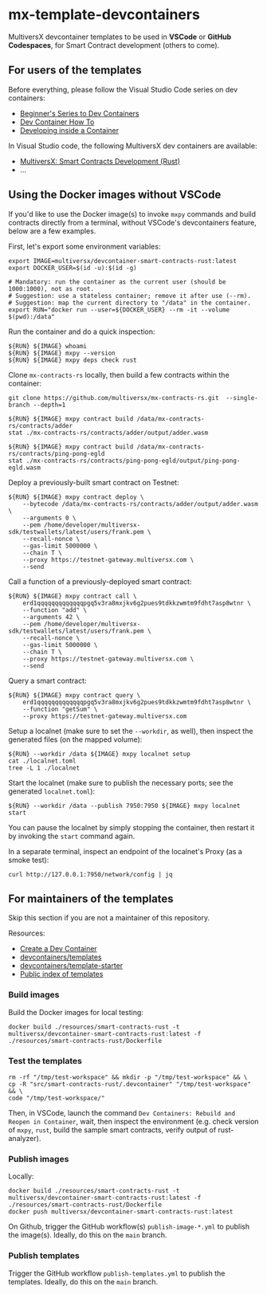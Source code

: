 # mx-template-devcontainers

MultiversX devcontainer templates to be used in **VSCode** or **GitHub Codespaces**, for Smart Contract development (others to come).

## For users of the templates

Before everything, please follow the Visual Studio Code series on dev containers:
 - [Beginner's Series to Dev Containers](https://youtube.com/playlist?list=PLj6YeMhvp2S5G_X6ZyMc8gfXPMFPg3O31)
 - [Dev Container How To](https://youtube.com/playlist?list=PLj6YeMhvp2S6GjVyDHTPp8tLOR0xLGLYb)
 - [Developing inside a Container](https://code.visualstudio.com/docs/devcontainers/containers)

In Visual Studio code, the following MultiversX dev containers are available:

 - [MultiversX: Smart Contracts Development (Rust)](src/smart-contracts-rust)
 - ...

## Using the Docker images without VSCode

If you'd like to use the Docker image(s) to invoke `mxpy` commands and build contracts directly from a terminal, without VSCode's devcontainers feature, below are a few examples.

First, let's export some environment variables:

```
export IMAGE=multiversx/devcontainer-smart-contracts-rust:latest
export DOCKER_USER=$(id -u):$(id -g)

# Mandatory: run the container as the current user (should be 1000:1000), not as root.
# Suggestion: use a stateless container; remove it after use (--rm).
# Suggestion: map the current directory to "/data" in the container.
export RUN="docker run --user=${DOCKER_USER} --rm -it --volume $(pwd):/data"
```

Run the container and do a quick inspection:

```
${RUN} ${IMAGE} whoami
${RUN} ${IMAGE} mxpy --version
${RUN} ${IMAGE} mxpy deps check rust
```

Clone `mx-contracts-rs` locally, then build a few contracts within the container:

```
git clone https://github.com/multiversx/mx-contracts-rs.git  --single-branch --depth=1

${RUN} ${IMAGE} mxpy contract build /data/mx-contracts-rs/contracts/adder
stat ./mx-contracts-rs/contracts/adder/output/adder.wasm

${RUN} ${IMAGE} mxpy contract build /data/mx-contracts-rs/contracts/ping-pong-egld
stat ./mx-contracts-rs/contracts/ping-pong-egld/output/ping-pong-egld.wasm
```

Deploy a previously-built smart contract on Testnet:

```
${RUN} ${IMAGE} mxpy contract deploy \
    --bytecode /data/mx-contracts-rs/contracts/adder/output/adder.wasm \
    --arguments 0 \
    --pem /home/developer/multiversx-sdk/testwallets/latest/users/frank.pem \
    --recall-nonce \
    --gas-limit 5000000 \
    --chain T \
    --proxy https://testnet-gateway.multiversx.com \
    --send
```

Call a function of a previously-deployed smart contract:

```
${RUN} ${IMAGE} mxpy contract call \
    erd1qqqqqqqqqqqqqpgq5v3ra8mxjkv6g2pues9tdkkzwmtm9fdht7asp8wtnr \
    --function "add" \
    --arguments 42 \
    --pem /home/developer/multiversx-sdk/testwallets/latest/users/frank.pem \
    --recall-nonce \
    --gas-limit 5000000 \
    --chain T \
    --proxy https://testnet-gateway.multiversx.com \
    --send
```

Query a smart contract:

```
${RUN} ${IMAGE} mxpy contract query \
    erd1qqqqqqqqqqqqqpgq5v3ra8mxjkv6g2pues9tdkkzwmtm9fdht7asp8wtnr \
    --function "getSum" \
    --proxy https://testnet-gateway.multiversx.com
```

Setup a localnet (make sure to set the `--workdir`, as well), then inspect the generated files (on the mapped volume):

```
${RUN} --workdir /data ${IMAGE} mxpy localnet setup
cat ./localnet.toml
tree -L 1 ./localnet
```

Start the localnet (make sure to publish the necessary ports; see the generated `localnet.toml`):

```
${RUN} --workdir /data --publish 7950:7950 ${IMAGE} mxpy localnet start
```

You can pause the localnet by simply stopping the container, then restart it by invoking the `start` command again.

In a separate terminal, inspect an endpoint of the localnet's Proxy (as a smoke test):

```
curl http://127.0.0.1:7950/network/config | jq
```

## For maintainers of the templates

Skip this section if you are not a maintainer of this repository.

Resources:
 - [Create a Dev Container](https://code.visualstudio.com/docs/devcontainers/create-dev-container)
 - [devcontainers/templates](https://github.com/devcontainers/templates)
 - [devcontainers/template-starter](https://github.com/devcontainers/template-starter)
 - [Public index of templates](https://containers.dev/templates)


### Build images

Build the Docker images for local testing:

```
docker build ./resources/smart-contracts-rust -t multiversx/devcontainer-smart-contracts-rust:latest -f ./resources/smart-contracts-rust/Dockerfile
```

### Test the templates

```
rm -rf "/tmp/test-workspace" && mkdir -p "/tmp/test-workspace" && \
cp -R "src/smart-contracts-rust/.devcontainer" "/tmp/test-workspace" && \
code "/tmp/test-workspace/"
```

Then, in VSCode, launch the command `Dev Containers: Rebuild and Reopen in Container`, wait, then inspect the environment (e.g. check version of `mxpy`, `rust`, build the sample smart contracts, verify output of rust-analyzer).

### Publish images

Locally:

```
docker build ./resources/smart-contracts-rust -t multiversx/devcontainer-smart-contracts-rust:latest -f ./resources/smart-contracts-rust/Dockerfile
docker push multiversx/devcontainer-smart-contracts-rust:latest
```

On Github, trigger the GitHub workflow(s) `publish-image-*.yml` to publish the image(s). Ideally, do this on the `main` branch.

### Publish templates

Trigger the GitHub workflow `publish-templates.yml` to publish the templates. Ideally, do this on the `main` branch.
